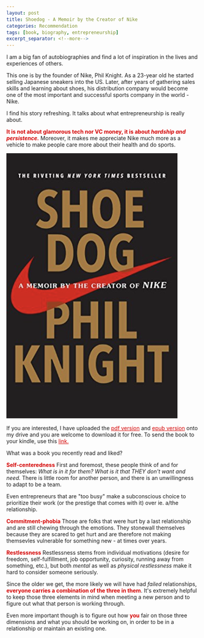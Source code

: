 ```yaml
---
layout: post
title: Shoedog - A Memoir by the Creator of Nike
categories: Recommendation
tags: [book, biography, entrepreneurship]
excerpt_separator: <!--more-->
---
```


I am a big fan of autobiographies and find a lot of inspiration in the lives and experiences of others.

This one is by the founder of Nike, Phil Knight. As a 23-year old he started selling Japanese sneakers into the US. Later, after years of gathering sales skills and learning about shoes, his distribution company would become one of the most important and successful sports company in the world - Nike.

I find his story refreshing. It talks about what entrepreneurship is really about.

<span style="color:#d40202; font-weight: bold">It is not about glamorous tech nor VC money, it is about <em>hardship and persistence.</em></span> Moreover, it makes me appreciate Nike much more as a vehicle to make people care more about their health and do sports.

<!--more-->
![shoedog](/images/shoedog.png "Shoedog")

If you are interested, I have uploaded the <a href="https://drive.google.com/file/d/1dYOD0hIAn86hv-Q4hWn2kIj4AgUWwNwm/view" style="color: #d40202;font-weight: normal;text-decoration: underline;" target="_blank">pdf version</a> and <a href="https://drive.google.com/file/d/1SPgt8EBi7-1NLRS46mhsJt6_wG0w9tRb/view" style="color: #d40202;font-weight: normal;text-decoration: underline;" target="_blank">epub version</a> onto my drive and you are welcome to download it for free. To send the book to your kindle, use this <a href="https://www.sendepubtokindle.com/" style="color: #d40202;font-weight: normal;text-decoration: underline;" target="_blank">link.</a>

What was a book you recently read and liked? 


<span style="color:#d40202; font-weight: bold">Self-centeredness</span>
First and foremost, these people think of and for themselves: <em>What is in it for them? What is it that THEY don't want and need.</em> There is little room for another person, and there is an unwillingness to adapt to be a team.

Even entrepreneurs that are "too busy" make a subconscious choice to prioritize their work (or the prestige that comes with it) over ie. a/the relationship. 


<span style="color:#d40202; font-weight: bold">Commitment-phobia</span>
Those are folks that were hurt by a last relationship and are still chewing through the emotions. They stonewall themselves because they are scared to get hurt and are therefore not making themsevles vulnerable for something new - at times over years.


<span style="color:#d40202; font-weight: bold">Restlessness</span>
Restlessness stems from individual motivations (desire for freedom, self-fulfillment, job opportunity, curiosity, running away from something, etc.), but both <em>mental</em> as well as <em>physical restlessness</em> make it hard to consider someone seriously.


Since the older we get, the more likely we will have had <em>failed</em> relationships, <span style="color:#d40202; font-weight: bold">everyone carries a combination of the three in them</span>. It's extremely helpful to keep those three elements in mind when meeting a new person and to figure out what that person is working through.

Even more important though is to figure out how <span style="color:#d40202; font-weight: bold">you</span> fair on those three dimensions and what you should be working on, in order to be in a relationship or maintain an existing one.



